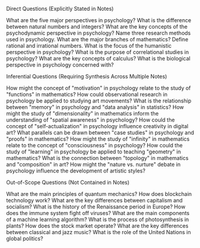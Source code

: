 Direct Questions (Explicitly Stated in Notes)

What are the five major perspectives in psychology?
What is the difference between natural numbers and integers?
What are the key concepts of the psychodynamic perspective in psychology?
Name three research methods used in psychology.
What are the major branches of mathematics?
Define rational and irrational numbers.
What is the focus of the humanistic perspective in psychology?
What is the purpose of correlational studies in psychology?
What are the key concepts of calculus?
What is the biological perspective in psychology concerned with?

Inferential Questions (Requiring Synthesis Across Multiple Notes)

How might the concept of "motivation" in psychology relate to the study of "functions" in mathematics?
How could observational research in psychology be applied to studying art movements?
What is the relationship between "memory" in psychology and "data analysis" in statistics?
How might the study of "dimensionality" in mathematics inform the understanding of "spatial awareness" in psychology?
How could the concept of "self-actualization" in psychology influence creativity in digital art?
What parallels can be drawn between "case studies" in psychology and "proofs" in mathematics?
How might the study of "infinity" in mathematics relate to the concept of "consciousness" in psychology?
How could the study of "learning" in psychology be applied to teaching "geometry" in mathematics?
What is the connection between "topology" in mathematics and "composition" in art?
How might the "nature vs. nurture" debate in psychology influence the development of artistic styles?

Out-of-Scope Questions (Not Contained in Notes)

What are the main principles of quantum mechanics?
How does blockchain technology work?
What are the key differences between capitalism and socialism?
What is the history of the Renaissance period in Europe?
How does the immune system fight off viruses?
What are the main components of a machine learning algorithm?
What is the process of photosynthesis in plants?
How does the stock market operate?
What are the key differences between classical and jazz music?
What is the role of the United Nations in global politics?
